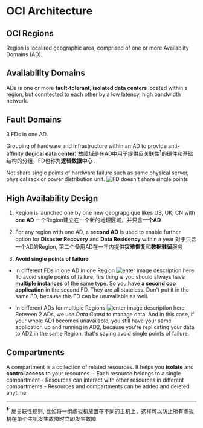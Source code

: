 # OCI Architecture

## OCI Regions

Region is localired geographic area, comprised of one or more Availablity Domains (AD).

## Availability Domains

ADs is one or more **fault-tolerant**, **isolated data centers** located within a region, but conntected to each other by a low latency, high bandwidth network.

## Fault Domains

3 FDs in one AD.

Grouping of hardware and infrastructure within an AD to provide anti-affinity (**logical data center**)
故障域是在AD中用于提供反关联性<sup>**1**</sup>的硬件和基础结构的分组，FD也称为**逻辑数据中心** . 

Not share single points of hardware failure such as same physical server, physical rack or power distribution unit.
![FD doesn't share single points](https://imgur.com/QQelQ8L.png)

## High Availability Design

1. Region is launched one by one new geograpgique likes US, UK, CN with **one AD**
一个Region建立在一个新的地理区域，并只含**一个AD**

2. For any region with one AD, a **second AD** is used to enable further option for **Disaster Recovery** and **Data Residency** within a year
对于只含一个AD的Region, 第二个备用AD在一年内提供**灾难恢复**和**数据驻留**服务

3. **Avoid single points of failure**
-  In different FDs in one AD in one Region
![enter image description here](https://imgur.com/T6lBG4V.png)
To avoid single points of failure,  firs  thing is you should always have **multiple  instances** of the same type. So you have **a second cop  application** in the second FD. They are all stateless.
Don't put it in the same FD, because this FD can be unavailable as well.

- In different ADs for multiple Regions
![enter image description here](https://imgur.com/J5HdS0V.png)
Between 2 ADs, we use *Data Guard* to manage data. And in this case, if your whole AD1 becomes  unavailable, you still have your same application up and running in AD2, because you're replicating your data to AD2 in the same Region, that's saying avoid single points of failure.

## Compartments
A compartment is a  collection of related resources. It helps you **isolate** and **control access** to your resources.
	- Each resource belongs to a single compartment
	- Resources can interact with other resources in different compartments
	- Resources and compartments can be added and deleted anytime




---
<sup>**1:**</sup> 反关联性规则, 比如将一组虚拟机放置在不同的主机上，这样可以防止所有虚拟机在单个主机发生故障时立即发生故障
<!--stackedit_data:
eyJoaXN0b3J5IjpbLTEyNDEzMDEzODksNzY3MzE0NTgsLTM3OD
M2NDM5OV19
-->